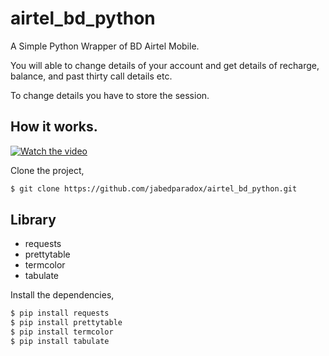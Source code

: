 # airtel_bd_python

  A Simple Python Wrapper of BD Airtel Mobile.
  
  You will able to change details of your account and get details of recharge, balance, and past thirty call details etc.
  
  To change details you have to store the session.

## How it works.

[![Watch the video](https://img.youtube.com/vi/vXMymivut2M/maxresdefault.jpg)](https://youtu.be/vXMymivut2M)

Clone the project,

```sh
$ git clone https://github.com/jabedparadox/airtel_bd_python.git
```

## Library   

* requests
* prettytable
* termcolor
* tabulate

Install the dependencies,

```sh
$ pip install requests
$ pip install prettytable
$ pip install termcolor
$ pip install tabulate

```
# 
